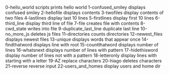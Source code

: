 0-hello_world scripts prints hello world
1-confused_smiley displays confused smiley
2-hellofile displays contents
3-twofiles display contents of two files
4-lastlines display last 10 lines
5-firstlines display first 10 lines
6-third_line display third line of file
7-file creates file with contents
8-cwd_state writes into file
9-duplicate_last_line duplicate last line
10-no_more_js deletes js files
11-directories counts directories
12-newest_files displays newest files
13-unique displays words that appear once
14-findthatword displays line with root
15-countthatword displays number of lines
16-whatsnext displays number of lines with pattern
17-hidethisword display number of lines not with a pattern
18-letteronly  display lines with starting with a letter
19-AZ replace characters
20-hiago deletes characters
21-reverse  reverse input
22-users_and_homes display users and home dir 
